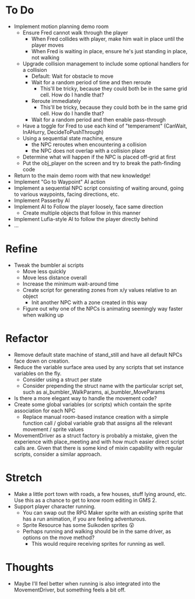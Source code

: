# To Do
- Implement motion planning demo room
  - Ensure Fred cannot walk through the player
    - When Fred collides with player, make him wait in place until the player moves
    - When Fred is waiting in place, ensure he's just standing in place, not walking
  - Upgrade collision management to include some optional handlers for a collision
    - Default: Wait for obstacle to move
    - Wait for a random period of time and then reroute
      - This'll be tricky, because they could both be in the same grid cell. How do I handle that?
    - Reroute immediately
      - This'll be tricky, because they could both be in the same grid cell. How do I handle that?
    - Wait for a random period and then enable pass-through 
  - Have a toggle for Fred to use each kind of "temperament" (CanWait, InAHurry, DecideToPushThrough)
  - Using a sequential state machine, ensure 
    - the NPC reroutes when encountering a collision
    - the NPC does not overlap with a collision place
  - Determine what will happen if the NPC is placed off-grid at first
  - Put the obj_player on the screen and try to break the path-finding code
- Return to the main demo room with that new knowledge!
- Implement "Go to Waypoint" AI action
- Implement a sequential NPC script consisting of waiting around, going to various waypoints, facing directions, etc.
- Implement Passerby AI
- Implement AI to Follow the player loosely, face same direction
  - Create multiple objects that follow in this manner
- Implement Lufia-style AI to follow the player directly behind
- ...

# Refine
- Tweak the bumbler ai scripts
  - Move less quickly
  - Move less distance overall
  - Increase the minimum wait-around time
  - Create script for generating zones from x/y values relative to an object
    - Init another NPC with a zone created in this way
  - Figure out why one of the NPCs is animating seemingly way faster when walking up


# Refactor
- Remove default state machine of stand_still and have all default NPCs face down on creation.
- Reduce the variable surface area used by any scripts that set instance variables on the fly.
  - Consider using a struct per state
  - Consider prepending the struct name with the particular script set, such as ai_bumbler_WalkParams, ai_bumbler_MoveParams
- Is there a more elegant way to handle the movement code?
- Create some global variables (or scripts) which contain the sprite association for each NPC
  - Replace manual room-based instance creation with a simple function call / global variable grab that assigns all the relevant movement / sprite values
- MovementDriver as a struct factory is probably a mistake, given the experience with place_meeting and with how much easier direct script calls are. Given that there is some kind of mixin capability with regular scripts, consider a similar approach. 

# Stretch
- Make a little port town with roads, a few houses, stuff lying around, etc. Use this as a chance to get to know room editing in GMS 2. 
- Support player character running.
  - You can swap out the RPG Maker sprite with an existing sprite that has a run animation, if you are feeling adventurous.
  - Sprite Resource has some Suikoden sprites 😲
  - Perhaps running and walking should be in the same driver, as options on the move method?
    - This would require receiving sprites for running as well.

# Thoughts
- Maybe I'll feel better when running is also integrated into the MovementDriver, but something feels a bit off.